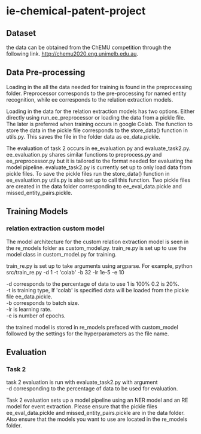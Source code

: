# ie-chemical-patent-project

## Dataset
the data can be obtained from the ChEMU competition through the following link. http://chemu2020.eng.unimelb.edu.au.

## Data Pre-processing
Loading in the all the data needed for training is found in the preprocessing
folder. Preprocessor corresponds to the pre-processing for named entity recognition, while ee corresponds to the relation extraction models.

Loading in the data for the relation extraction models has two options. Either directly using run_ee_preprocessor or loading the data from a pickle file.
The later is preferred when training occurs in google Colab.
The function to store the data in the pickle file corresponds to the
store_data() function in utils.py. This saves the file in the folder
data as ee_data.pickle.

The evaluation of task 2 occurs in ee_evaluation.py and evaluate_task2.py.
ee_evaluation.py shares similar functions to preprocess.py
and ee_preprocessor.py but it is tailored to the format
needed for evaluating the model pipeline. evaluate_task2.py
is currently set up to only load data from pickle files.
To save the pickle files run the store_data() function in  ee_evaluation.py
utils.py is also set up to call this function. Two pickle files
are created in the data folder corresponding to ee_eval_data.pickle and
missed_entity_pairs.pickle.

## Training Models

### relation extraction custom model
The model architecture for the custom relation extraction model
is  seen in the re_models folder as custom_model.py.
train_re.py is set up to use the model class in custom_model.py for
training. 

train_re.py is set up to take arguments using argparse. For example,
python src/train_re.py -d 1 -t 'colab' -b 32 -lr 1e-5 -e 10

-d corresponds to the percentage of data to use 1 is 100% 0.2 is 20%. <br>
-t is training type, If 'colab' is specified data will be loaded from
the pickle file ee_data.pickle. <br>
-b corresponds to batch size. <br>
-lr is learning rate. <br>
-e is number of epochs. <br>

the trained model is stored in re_models prefaced with custom_model followed
by the settings for the hyperparameters as the file name.


## Evaluation

### Task 2
task 2 evaluation is run with evaluate_task2.py with argument <br>
-d corresponding to the percentage of data to be used for evaluation.

Task 2 evaluation sets up a model pipeline using an NER model
and an RE model for event extraction. Please ensure that
the pickle files ee_eval_data.pickle and missed_entity_pairs.pickle
are in the data folder. Also ensure that the models you want
to use are located in the re_models folder.










